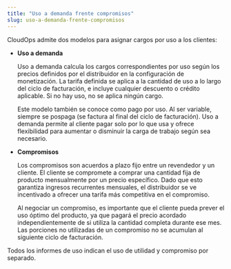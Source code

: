 ```yaml
---
title: "Uso a demanda frente compromisos"
slug: uso-a-demanda-frente-compromisos
---
```



CloudOps admite dos modelos para asignar cargos por uso a los clientes:

- **Uso a demanda**

    Uso a demanda calcula los cargos correspondientes por uso según los precios definidos por el distribuidor en la configuración de monetización. La tarifa definida se aplica a la cantidad de uso a lo largo del ciclo de facturación, e incluye cualquier descuento o crédito aplicable. Si no hay uso, no se aplica ningún cargo.

    Este modelo también se conoce como pago por uso. Al ser variable, siempre se pospaga (se factura al final del ciclo de facturación). Uso a demanda permite al cliente pagar solo por lo que usa y ofrece flexibilidad para aumentar o disminuir la carga de trabajo según sea necesario.

-   **Compromisos**

    Los compromisos son acuerdos a plazo fijo entre un revendedor y un cliente. El cliente se compromete a comprar una cantidad fija de producto mensualmente por un precio específico. Dado que esto garantiza ingresos recurrentes mensuales, el distribuidor se ve incentivado a ofrecer una tarifa más competitiva en el compromiso.

    Al negociar un compromiso, es importante que el cliente pueda prever el uso óptimo del producto, ya que pagará el precio acordado independientemente de si utiliza la cantidad completa durante ese mes. Las porciones no utilizadas de un compromiso no se acumulan al siguiente ciclo de facturación.


Todos los informes de uso indican el uso de utilidad y compromiso por separado.


